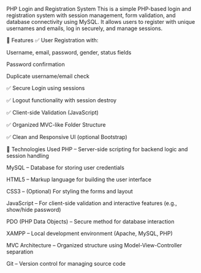 PHP Login and Registration System
This is a simple PHP-based login and registration system with session management, form validation, and database connectivity using MySQL. It allows users to register with unique usernames and emails, log in securely, and manage sessions.

📌 Features
✅ User Registration with:

Username, email, password, gender, status fields

Password confirmation

Duplicate username/email check

✅ Secure Login using sessions

✅ Logout functionality with session destroy

✅ Client-side Validation (JavaScript)

✅ Organized MVC-like Folder Structure

✅ Clean and Responsive UI (optional Bootstrap)

🚀 Technologies Used
PHP – Server-side scripting for backend logic and session handling

MySQL – Database for storing user credentials

HTML5 – Markup language for building the user interface

CSS3 – (Optional) For styling the forms and layout

JavaScript – For client-side validation and interactive features (e.g., show/hide password)

PDO (PHP Data Objects) – Secure method for database interaction

XAMPP – Local development environment (Apache, MySQL, PHP)

MVC Architecture – Organized structure using Model-View-Controller separation

Git – Version control for managing source code
